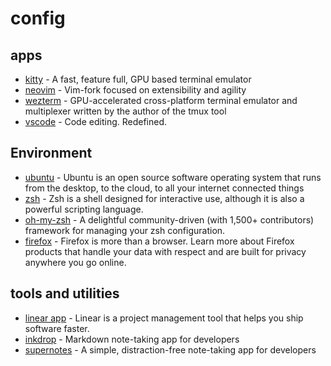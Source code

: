 # config

## apps

- [kitty](https://sw.kovidgoyal.net/kitty/) - A fast, feature full, GPU based terminal emulator
- [neovim](https://neovim.io/) - Vim-fork focused on extensibility and agility
- [wezterm](https://wezfurlong.org/wezterm/) - GPU-accelerated cross-platform terminal emulator and multiplexer written by the author of the tmux tool
- [vscode](https://code.visualstudio.com/) - Code editing. Redefined.

## Environment

- [ubuntu](https://ubuntu.com/) - Ubuntu is an open source software operating system that runs from the desktop, to the cloud, to all your internet connected things
- [zsh](https://www.zsh.org/) - Zsh is a shell designed for interactive use, although it is also a powerful scripting language.
- [oh-my-zsh](https://ohmyz.sh/) - A delightful community-driven (with 1,500+ contributors) framework for managing your zsh configuration.
- [firefox](https://www.mozilla.org/en-US/firefox/new/) - Firefox is more than a browser. Learn more about Firefox products that handle your data with respect and are built for privacy anywhere you go online.

## tools and utilities

- [linear app](https://linear.app/) - Linear is a project management tool that helps you ship software faster.
- [inkdrop](https://www.inkdrop.app/) - Markdown note-taking app for developers
- [supernotes](https://supernotes.app/) - A simple, distraction-free note-taking app for developers
